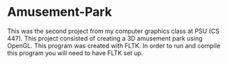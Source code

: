 # Amusement-Park
This was the second project from my computer graphics class at PSU (CS 447). 
This project consisted of creating a 3D amusement park using OpenGL. This program was created with FLTK. 
In order to run and compile this program you will need to have FLTK set up.
